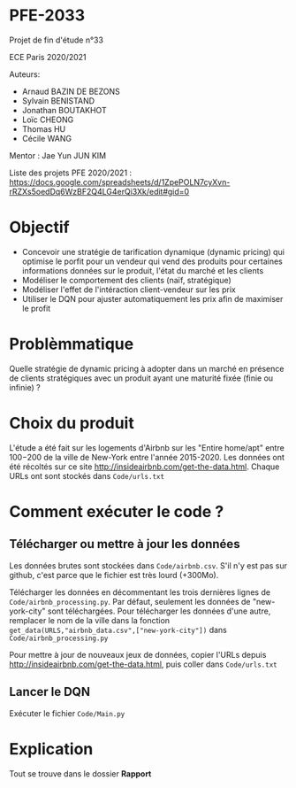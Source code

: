 # PFE-2033
Projet de fin d'étude n°33

ECE Paris 2020/2021

Auteurs:
- Arnaud BAZIN DE BEZONS
- Sylvain BENISTAND
- Jonathan BOUTAKHOT
- Loïc CHEONG
- Thomas HU
- Cécile WANG

Mentor : Jae Yun JUN KIM

Liste des projets PFE 2020/2021 :
https://docs.google.com/spreadsheets/d/1ZpePOLN7cyXvn-rRZXs5oedDq6WzBF2Q4LG4erQi3Xk/edit#gid=0



# Objectif
- Concevoir une stratégie de tarification dynamique (dynamic pricing) qui optimise le porfit pour un vendeur qui vend des produits pour certaines informations données sur le produit, l'état du marché et les clients
- Modéliser le comportement des clients (naïf, stratégique)
- Modéliser l'effet de l'intéraction client-vendeur sur les prix
- Utiliser le DQN pour ajuster automatiquement les prix afin de maximiser le profit

# Problèmmatique
Quelle stratégie de dynamic pricing à adopter dans un marché en présence de clients stratégiques avec un produit ayant une maturité fixée (finie ou infinie) ?

# Choix du produit
L'étude a été fait sur les logements d'Airbnb sur les "Entire home/apt" entre $100-$200 de la ville de New-York entre l'année 2015-2020. Les données ont été récoltés sur ce site http://insideairbnb.com/get-the-data.html. Chaque URLs ont sont stockés dans `Code/urls.txt`



# Comment exécuter le code ?
## Télécharger ou mettre à jour les données
Les données brutes sont stockées dans `Code/airbnb.csv`. S'il n'y est pas sur github, c'est parce que le fichier est très lourd (+300Mo). 

Télécharger les données en décommentant les trois dernières lignes de `Code/airbnb_processing.py`. Par défaut, seulement les données de "new-york-city" sont téléchargées. Pour télécharger les données d'une autre, remplacer le nom de la ville dans la fonction `get_data(URLS,"airbnb_data.csv",["new-york-city"])` dans `Code/airbnb_processing.py`

Pour mettre à jour de nouveaux jeux de données, copier l'URLs depuis http://insideairbnb.com/get-the-data.html, puis coller dans `Code/urls.txt`

## Lancer le DQN
Exécuter le fichier `Code/Main.py`

# Explication
Tout se trouve dans le dossier **Rapport** 

